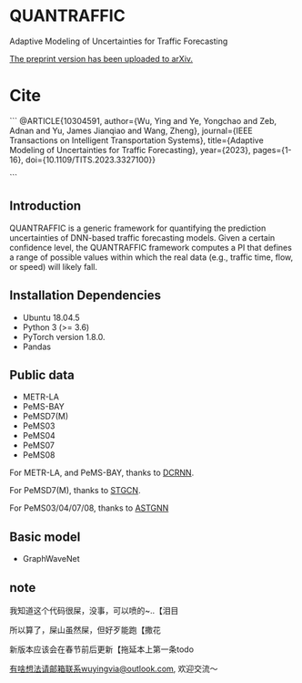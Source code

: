 # QUANTRAFFIC
Adaptive Modeling of Uncertainties for Traffic Forecasting

[The preprint version has been uploaded to arXiv. ](https://arxiv.org/pdf/2303.09273.pdf)

# Cite

​```
@ARTICLE{10304591,
  author={Wu, Ying and Ye, Yongchao and Zeb, Adnan and Yu, James Jianqiao and Wang, Zheng},
  journal={IEEE Transactions on Intelligent Transportation Systems}, 
  title={Adaptive Modeling of Uncertainties for Traffic Forecasting}, 
  year={2023},
  pages={1-16},
  doi={10.1109/TITS.2023.3327100}}

​```

## Introduction

QUANTRAFFIC is a generic framework for quantifying the prediction uncertainties of DNN-based traffic forecasting models. Given a certain confidence level, the QUANTRAFFIC
framework computes a PI that defines a range of possible values within which the real data (e.g., traffic time, flow, or speed) will likely fall.

## Installation Dependencies
- Ubuntu 18.04.5
- Python 3 (>= 3.6)
- PyTorch version 1.8.0.
- Pandas

## Public data
- METR-LA
- PeMS-BAY
- PeMSD7(M)
- PeMS03
- PeMS04
- PeMS07
- PeMS08

For METR-LA, and PeMS-BAY, thanks to [DCRNN](https://github.com/liyaguang/DCRNN).

For PeMSD7(M), thanks to [STGCN](https://github.com/VeritasYin/STGCN_IJCAI-18).

For PeMS03/04/07/08, thanks to [ASTGNN](https://github.com/guoshnBJTU/ASTGNN)

## Basic model
- GraphWaveNet

## note
我知道这个代码很屎，没事，可以喷的~..【泪目

所以算了，屎山虽然屎，但好歹能跑【撒花

新版本应该会在春节前后更新【拖延本上第一条todo 

有啥想法请邮箱联系wuyingvia@outlook.com, 欢迎交流～
